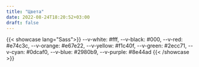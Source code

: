 ```yaml
---
title: "Цвета"
date: 2022-08-24T18:20:52+03:00
draft: false
---
```


{{< showcase lang="Sass">}}
    --v-white: #fff,
    --v-black: #000,
    --v-red: #e74c3c,
    --v-orange: #e67e22,
    --v-yellow: #f1c40f,
    --v-green: #2ecc71,
    --v-cyan: #0dcaf0,
    --v-blue: #2980b9,
    --v-purple: #8e44ad
{{< /showcase >}}
